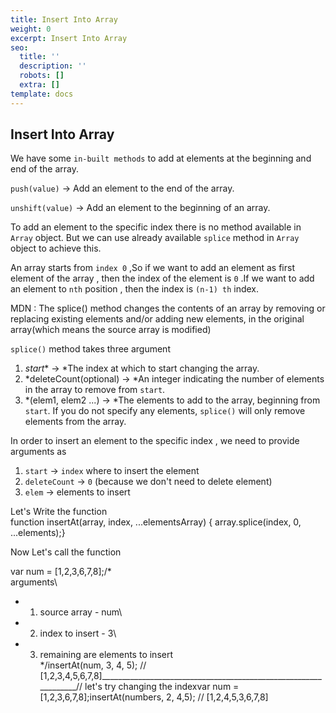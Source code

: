 ```yaml
---
title: Insert Into Array
weight: 0
excerpt: Insert Into Array
seo:
  title: ''
  description: ''
  robots: []
  extra: []
template: docs
---
```

## Insert Into Array


We have some  `in-built methods`  to add at elements at the beginning and end of the array.

`push(value)`  → Add an element to the end of the array.

`unshift(value)`  → Add an element to the beginning of an array.

To add an element to the specific index there is no method available in  `Array`  object. But we can use already available  `splice`  method in  `Array`  object to achieve this.

An array starts from  `index 0`  ,So if we want to add an element as first element of the array , then the index of the element is  `0`  .If we want to add an element to  `nth`  position , then the index is  `(n-1) th`  index.

MDN :    The splice() method changes the contents of an array by removing      or replacing existing elements and/or adding new elements, in the original array(which means the source array is modified)

`splice()`  method takes three argument

1.  *start**  →  *The index at which to start changing the array.
2.  *deleteCount(optional) →  *An integer indicating the number of elements in the array to remove from  `start`.
3.  *(elem1, elem2 ...) →  *The elements to add to the array, beginning from  `start`. If you do not specify any elements,  `splice()`  will only remove elements from the array.

In order to insert an element to the specific index , we need to provide arguments as

1.  `start`  →  `index`  where to insert the element
2.  `deleteCount`  →  `0`  (because we don't need to delete element)
3.  `elem`  → elements to insert

Let's Write the function\
function insertAt(array, index, ...elementsArray) { array.splice(index, 0, ...elements);}

Now Let's call the function

var num = [1,2,3,6,7,8];/*\
                           arguments\
 * 1. source array - num\
 * 2. index to insert - 3\
 * 3. remaining are elements to insert\
*/insertAt(num, 3, 4, 5); // [1,2,3,4,5,6,7,8]________________________________________________________________// let's try changing the indexvar num = [1,2,3,6,7,8];insertAt(numbers, 2, 4,5); // [1,2,4,5,3,6,7,8]

